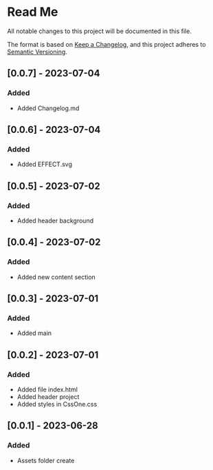 # Read Me

All notable changes to this project will be documented in this file.

The format is based on [Keep a Changelog](https://keepachangelog.com/en/1.0.0/),
and this project adheres to [Semantic Versioning](https://semver.org/spec/v2.0.0.html).

## [0.0.7] - 2023-07-04
### Added

- Added Changelog.md

## [0.0.6] - 2023-07-04
### Added

- Added EFFECT.svg

## [0.0.5] - 2023-07-02
### Added

- Added header background

## [0.0.4] - 2023-07-02
### Added

- Added new content section

## [0.0.3] - 2023-07-01
### Added

- Added main 

## [0.0.2] - 2023-07-01
### Added

- Added file index.html
- Added header project
- Added styles in CssOne.css

## [0.0.1] - 2023-06-28
### Added

- Assets folder create